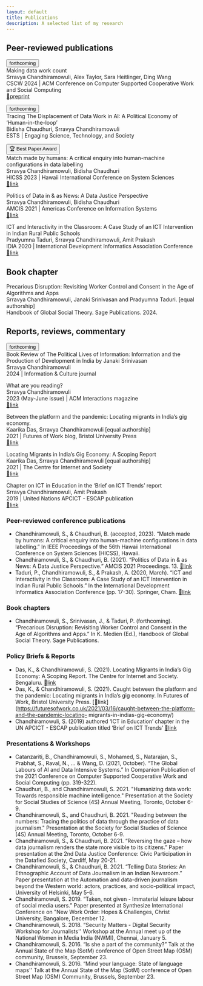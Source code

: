 ```yaml
---
layout: default
title: Publications
description: A selected list of my research
---
```


## Peer-reviewed publications

<button clas=infopill>forthcoming</button><br>
Making data work count<br>
Srravya Chandhiramowuli, Alex Taylor, Sara Heitlinger, Ding Wang<br>
CSCW 2024 | ACM Conference on Computer Supported Cooperative Work and Social Computing<br>
[🔗preprint](https://arxiv.org/abs/2311.18046)
	
<button clas=infopill>forthcoming</button><br>
Tracing The Displacement of Data Work in AI: A Political Economy of ‘Human-in-the-loop’<br>
Bidisha Chaudhuri, Srravya Chandhiramowuli<br>
ESTS | Engaging Science, Technology, and Society

<button clas=infopill>🏆 Best Paper Award</button><br>
Match made by humans: A critical enquiry into human-machine configurations in data labelling<br>
Srravya Chandhiramowuli, Bidisha Chaudhuri<br>
HICSS 2023 | Hawaii International Conference on System Sciences<br>
[🔗link](https://hdl.handle.net/10125/102882) 

Politics of Data in & as News: A Data Justice Perspective<br>
Srravya Chandhiramowuli, Bidisha Chaudhuri<br>
AMCIS 2021 | Americas Conference on Information Systems<br>
[🔗link](https://aisel.aisnet.org/amcis2021/global_develop/global_develop/13)

ICT and Interactivity in the Classroom: A Case Study of an ICT Intervention in Indian Rural Public Schools<br>
Pradyumna Taduri, Srravya Chandhiramowuli, Amit Prakash<br>
IDIA 2020 | International Development Informatics Association Conference<br>
[🔗link](https://doi.org/10.1007/978-3-030-52014-4_2)

## Book chapter  

Precarious Disruption: Revisiting Worker Control and Consent in the Age of Algorithms and Apps<br>
Srravya Chandhiramowuli, Janaki Srinivasan and Pradyumna Taduri. [equal authorship]<br>
Handbook of Global Social Theory. Sage Publications. 2024.

## Reports, reviews, commentary   

<button clas=infopill>forthcoming</button><br>
Book Review of The Political Lives of Information: Information and the Production of Development in India by Janaki Srinivasan<br>
Srravya Chandhiramowuli<br>
2024 | Information & Culture journal<br>

What are you reading?<br>
Srravya Chandhiramowuli<br>
2023 (May-June issue) | ACM Interactions magazine<br>
[🔗link](https://interactions.acm.org/archive/view/may-june-2023/srravya-chandhiramowuli)
 
Between the platform and the pandemic: Locating migrants in India’s gig economy.<br>
Kaarika Das, Srravya Chandhiramowuli [equal authorship]<br>
2021 | Futures of Work blog, Bristol University Press<br>
[🔗link](https://futuresofwork.co.uk/2021/03/16/caught-between-the-platform-and-the-pandemic-locating-migrants-in-indias-gig-economy/)

Locating Migrants in India’s Gig Economy: A Scoping Report<br>
Kaarika Das, Srravya Chandhiramowuli [equal authorship]<br>
2021 | The Centre for Internet and Society<br>
[🔗link](https://cis-india.org/raw/locating-migrants-in-indias-gig-economy-a-scoping-report)

Chapter on ICT in Education in the ‘Brief on ICT Trends’ report<br> 
Srravya Chandhiramowuli, Amit Prakash<br>
2019 | United Nations APCICT - ESCAP publication<br>
[🔗link](https://www.unapcict.org/sites/default/files/inline-files/ICT%20TRENDS_%20ICT%20for%20Education.pdf)

### Peer-reviewed conference publications

 - Chandhiramowuli, S., & Chaudhuri, B. (accepted, 2023). “Match made by humans: A critical enquiry into human-machine configurations in data labelling.” In IEEE Proceedings of the 56th Hawaii International Conference on System Sciences (HICSS), Hawaii.
 - Chandhiramowuli, S., & Chaudhuri, B. (2021). “Politics of Data in & as News: A Data Justice Perspective.” AMCIS 2021 Proceedings. 13. [🔗link](https://aisel.aisnet.org/amcis2021/global_develop/global_develop/13)
 - Taduri, P., Chandhiramowuli, S., & Prakash, A. (2020, March). “ICT and Interactivity in the Classroom: A Case Study of an ICT Intervention in Indian Rural Public Schools.” In the International Development Informatics Association Conference (pp. 17-30). Springer, Cham. [🔗link](https://doi.org/10.1007/978-3-030-52014-4_2)

### Book chapters

- Chandhiramowuli, S., Srinivasan, J., & Taduri, P. (forthcoming). “Precarious Disruption: Revisiting Worker Control and Consent in the Age of Algorithms and Apps.” In K. Medien (Ed.), Handbook of Global Social Theory. Sage Publications.

### Policy Briefs & Reports

 - Das, K., & Chandhiramowuli, S. (2021). Locating Migrants in India’s Gig Economy: A Scoping Report. The Centre for Internet and Society. Bengaluru. [🔗link](https://cis-india.org/raw/locating-migrants-in-indias-gig-economy-a-scoping-report)
 - Das, K., & Chandhiramowuli, S. (2021). Caught between the platform and the pandemic: Locating migrants in India’s gig economy. In Futures of Work, Bristol University Press. [🔗link](https://futuresofwork.co.uk/2021/03/16/caught-between-the-platform-and-the-pandemic-locating- migrants-in-indias-gig-economy/)
 - Chandhiramowuli, S. (2019) authored ‘ICT in Education’ chapter in the UN APCICT - ESCAP publication titled ‘Brief on ICT Trends’ [🔗link](https://www.unapcict.org/sites/default/files/inline-files/ICT%20TRENDS_%20ICT%20for%20Education.pdf)

### Presentations & Workshops

 - Catanzariti, B., Chandhiramowuli, S., Mohamed, S., Natarajan, S., Prabhat, S., Raval, N., ...  & Wang, D. (2021, October). “The Global Labours of AI and Data Intensive Systems.” In Companion Publication of the 2021 Conference on Computer Supported Cooperative Work and Social Computing (pp. 319-322).
 - Chaudhuri, B., and Chandhiramowuli, S. 2021. "Humanizing data work: Towards responsible machine intelligence." Presentation at the Society for Social Studies of Science (4S) Annual Meeting, Toronto, October 6-9.
 - Chandhiramowuli, S., and Chaudhuri, B. 2021. "Reading between the numbers: Tracing the politics of data through the practice of data journalism." Presentation at the Society for Social Studies of Science (4S) Annual Meeting, Toronto, October 6-9.
 - Chandhiramowuli, S., & Chaudhuri, B. 2021. “Reversing the gaze – how data journalism renders the state more visible to its citizens.” Paper presentation at the 2nd Data Justice Conference: Civic Participation in the Datafied Society, Cardiff, May 20-21.
 - Chandhiramowuli, S., & Chaudhuri, B. 2021. “Telling Data Stories: An Ethnographic Account of Data Journalism in an Indian Newsroom.” Paper presentation at the Automation and data-driven journalism beyond the Western world: actors, practices, and socio-political impact, University of Helsinki, May 5-6.
 - Chandhiramowuli, S. 2019. “Taken, not given - Immaterial leisure labour of social media users.” Paper presented at Synthesize International Conference on "New Work Order: Hopes & Challenges, Christ University, Bangalore, December 12.
 - Chandhiramowuli, S. 2018. “Security Matters - Digital Security Workshop for Journalists'' Workshop at the Annual meet up of the National Women in Media India (NWMI), Chennai, January 5.
 - Chandhiramowuli, S. 2016. “Is she a part of the community?” Talk at the Annual State of the Map (SotM) conference of Open Street Map (OSM) community, Brussels, September 23.
 - Chandhiramowuli, S. 2016. “Mind your language: State of language maps'' Talk at the Annual State of the Map (SotM) conference of Open Street Map (OSM) Community, Brussels, September 23.
